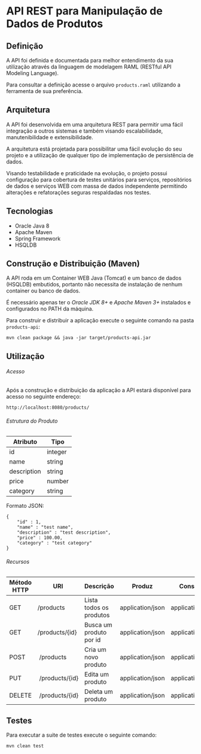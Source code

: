 # API REST para Manipulação de Dados de Produtos

## Definição

A API foi definida e documentada para melhor entendimento da sua utilização através da linguagem de modelagem RAML (RESTful API Modeling Language).

Para consultar a definição acesse o arquivo ```products.raml``` utilizando a ferramenta de sua preferência.

## Arquitetura

A API foi desenvolvida em uma arquitetura REST para permitir uma fácil integração a outros sistemas e também visando escalabilidade, manutenibilidade e extensibilidade.

A arquitetura está projetada para possibilitar uma fácil evolução do seu projeto e a utilização de qualquer tipo de implementação de persistência de dados.

Visando testabilidade e praticidade na evolução, o projeto possui configuração para cobertura de testes unitários para serviços, repositórios de dados e serviços WEB com massa de dados independente permitindo alterações e refatorações seguras respaldadas nos testes.

## Tecnologias

* Oracle Java 8
* Apache Maven
* Spring Framework
* HSQLDB

## Construção e Distribuição (Maven)

A API roda em um Container WEB Java (Tomcat) e um banco de dados (HSQLDB) embutidos, portanto não necessita de instalação de nenhum container ou banco de dados.

É necessário apenas ter o *Oracle JDK 8+* e *Apache Maven 3+* instalados e configurados no PATH da máquina.

Para construir e distribuir a aplicação execute o seguinte comando na pasta ```products-api```:

```
mvn clean package && java -jar target/products-api.jar
```

## Utilização

###### Acesso

Após a construção e distribuição da aplicação a API estará disponível para acesso no seguinte endereço:

```
http://localhost:8080/products/
```

###### Estrutura do Produto

Atributo | Tipo
-------- | -------------
id | integer
name | string
description | string
price | number
category | string

Formato JSON:

```
{
    "id" : 1,
	"name" : "test name",
    "description" : "test description",
    "price" : 100.00,
    "category" : "test category"
}
```

###### Recursos

Método HTTP | URI           | Descrição          | Produz | Consome
----------- | ------------- | ------------------ | ------ | --------
GET | /products | Lista todos os produtos | application/json | application/json
GET | /products/{id} | Busca um produto por id | application/json | application/json
POST | /products | Cria um novo produto | application/json | application/json
PUT | /products/{id} | Edita um produto | application/json | application/json
DELETE | /products/{id} | Deleta um produto | application/json | application/json

## Testes

Para executar a suite de testes execute o seguinte comando:

```
mvn clean test
```